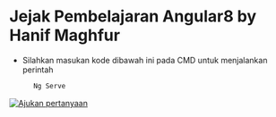 # Jejak Pembelajaran Angular8 by Hanif Maghfur

- Silahkan masukan kode dibawah ini pada CMD untuk menjalankan perintah

```bash
      Ng Serve
```


[![Ajukan pertanyaan](https://img.shields.io/badge/%3f-Ask%20a%20Question-ff69b4.svg)](https://wa.me/6281314646445?text=Mau%20Bertanya%20Angular%20:%0A)

